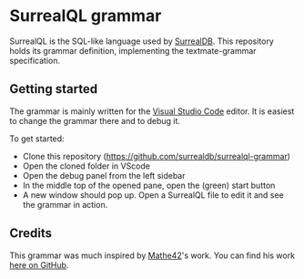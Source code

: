 # SurrealQL grammar

SurrealQL is the SQL-like language used by [SurrealDB](https://surrealdb.com). This repository holds its grammar definition, implementing the textmate-grammar specification.

## Getting started

The grammar is mainly written for the [Visual Studio Code](https://code.visualstudio.com/) editor. It is easiest to change the grammar there and to debug it. 

To get started:
- Clone this repository (https://github.com/surrealdb/surrealql-grammar)
- Open the cloned folder in VScode
- Open the debug panel from the left sidebar
- In the middle top of the opened pane, open the (green) start button
- A new window should pop up. Open a SurrealQL file to edit it and see the grammar in action.

## Credits

This grammar was much inspired by [Mathe42](https://github.com/mathe42)'s work. You can find his work [here on GitHub](https://github.com/surrealdb-community/surrealql_vscode).
